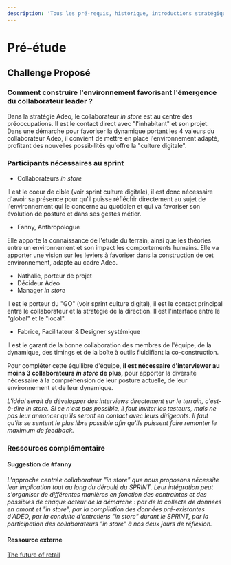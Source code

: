 ```yaml
---
description: 'Tous les pré-requis, historique, introductions stratégiques, recommandations'
---
```


# Pré-étude

## Challenge Proposé

### Comment construire l'environnement favorisant l'émergence du collaborateur leader ?

Dans la stratégie Adeo, le collaborateur _in store_ est au centre des préoccupations. Il est le contact direct avec "l'inhabitant" et son projet. Dans une démarche pour favoriser la dynamique portant les 4 valeurs du collaborateur Adeo, il convient de mettre en place l'environnement adapté, profitant des nouvelles possibilités qu'offre la "culture digitale".

### Participants nécessaires au sprint

* Collaborateurs _in store_

Il est le coeur de cible \(voir sprint culture digitale\), il est donc nécessaire d'avoir sa présence pour qu'il puisse réfléchir directement au sujet de l'environnement qui le concerne au quotidien et qui va favoriser son évolution de posture et dans ses gestes métier.

* Fanny, Anthropologue

Elle apporte la connaissance de l'étude du terrain, ainsi que les théories entre  un environnement et son impact les comportements humains. Elle va apporter une vision sur les leviers à favoriser dans la construction de cet environnement, adapté au cadre Adeo.

* Nathalie, porteur de projet
* Décideur Adeo
* Manager _in store_

Il est le porteur du "GO" \(voir sprint culture digital\), il est le contact principal entre le collaborateur et la stratégie de la direction. Il est l'interface entre le "global" et le "local".

* Fabrice, Facilitateur & Designer systémique

Il est le garant de la bonne collaboration des membres de l'équipe, de la dynamique, des timings et de la boîte à outils fluidifiant la co-construction.

Pour compléter cette équilibre d'équipe, **il est nécessaire d'interviewer au moins 3 collaborateurs** _**in store**_  **de plus,** pour apporter la diversité nécessaire à la compréhension de leur posture actuelle, de leur environnement et de leur dynamique.

_L'idéal serait de développer des interviews directement sur le terrain, c'est-à-dire in store. Si ce n'est pas possible, il faut inviter les testeurs, mais ne pas leur annoncer qu'ils seront en contact avec leurs dirigeants. Il faut qu'ils se sentent le plus libre possible afin qu'ils puissent faire remonter le maximum de feedback._ 

### Ressources complémentaire

#### Suggestion de \#fanny

_L'approche centrée collaborateur "in store" que nous proposons nécessite leur implication tout au long du déroulé du SPRINT. Leur intégration peut s'organiser de différentes manières en fonction des contraintes et des possibles de chaque acteur de la démarche : par de la collecte de données en amont et "in store", par la compilation des données pré-existantes d'ADEO, par la conduite d'entretiens "in store" durant le SPRINT, par la participation des collaborateurs "in store" à nos deux jours de réflexion._ 

#### Ressource externe

[The future of retail](http://trendwatching.com/quarterly/2018-05/the-future-of-retail/?hsCtaTracking=28cb07a4-d889-4836-825a-9cca0af7e491%7C0ca04a26-de7c-4423-90a0-aed3c83a059f)

